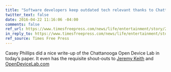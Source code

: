 ```yaml
---
title: "Software developers keep outdated tech relevant thanks to Chattanooga’s Open Device Lab"
twitter_text: false
date: 2016-04-22 11:16:06 -04:00
comments: false
ref_url: https://www.timesfreepress.com/news/life/entertainment/story/2016/apr/22/chattanoogas-open-device-lab-helps-software-d/361237/
in_reply_to: https://www.timesfreepress.com/news/life/entertainment/story/2016/apr/22/chattanoogas-open-device-lab-helps-software-d/361237/
ref_source: Times Free Press
---
```


Casey Phillips did a nice write-up of the Chattanooga Open Device Lab in today’s paper. It even has the requisite shout-outs to [Jeremy Keith](https://adactio.com/journal/5433/) and [OpenDeviceLab.com](https://opendevicelab.com/)